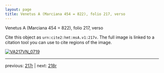 ```yaml
---
layout: page
title: Venetus A (Marciana 454 = 822), folio 217, verso
---
```


Venetus A (Marciana 454 = 822), folio 217, verso

Cite this object as `urn:cite2:hmt:msA.v1:217v`.  The full image is linked to a citation tool you can use to cite regions of the image.

[![VA217VN_0719](http://www.homermultitext.org/iipsrv?IIIF=/project/homer/pyramidal/deepzoom/hmt/vaimg/2017a/VA217VN_0719.tif/full/800,/0/default.jpg)](http://www.homermultitext.org/ict2/?urn=urn:cite2:hmt:vaimg.2017a:VA217VN_0719) 

---

previous:  [217r](../217r/) | next: [218r](../218r/)